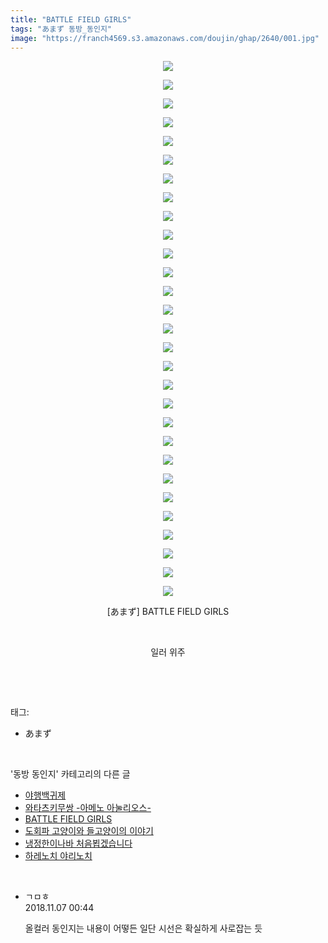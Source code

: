 ```yaml
---
title: "BATTLE FIELD GIRLS"
tags: "あまず 동방_동인지"
image: "https://franch4569.s3.amazonaws.com/doujin/ghap/2640/001.jpg"
---
```

<div class="article">
<p style="text-align: center; clear: none; float: none;"><img src="{{ site.imgserver2 }}/ghap/2640/001.jpg"/></p>
<p style="text-align: center; clear: none; float: none;"><img src="{{ site.imgserver2 }}/ghap/2640/002.jpg"/></p>
<p style="text-align: center; clear: none; float: none;"><img src="{{ site.imgserver2 }}/ghap/2640/003.jpg"/></p>
<p style="text-align: center; clear: none; float: none;"><img src="{{ site.imgserver2 }}/ghap/2640/004.jpg"/></p>
<p style="text-align: center; clear: none; float: none;"><img src="{{ site.imgserver2 }}/ghap/2640/005.jpg"/></p>
<p style="text-align: center; clear: none; float: none;"><img src="{{ site.imgserver2 }}/ghap/2640/006.jpg"/></p>
<p style="text-align: center; clear: none; float: none;"><img src="{{ site.imgserver2 }}/ghap/2640/007.jpg"/></p>
<p style="text-align: center; clear: none; float: none;"><img src="{{ site.imgserver2 }}/ghap/2640/008.jpg"/></p>
<p style="text-align: center; clear: none; float: none;"><img src="{{ site.imgserver2 }}/ghap/2640/009.jpg"/></p>
<p style="text-align: center; clear: none; float: none;"><img src="{{ site.imgserver2 }}/ghap/2640/010.jpg"/></p>
<p style="text-align: center; clear: none; float: none;"><img src="{{ site.imgserver2 }}/ghap/2640/011.jpg"/></p>
<p style="text-align: center; clear: none; float: none;"><img src="{{ site.imgserver2 }}/ghap/2640/012.jpg"/></p>
<p style="text-align: center; clear: none; float: none;"><img src="{{ site.imgserver2 }}/ghap/2640/013.jpg"/></p>
<p style="text-align: center; clear: none; float: none;"><img src="{{ site.imgserver2 }}/ghap/2640/014.jpg"/></p>
<p style="text-align: center; clear: none; float: none;"><img src="{{ site.imgserver2 }}/ghap/2640/015.jpg"/></p>
<p style="text-align: center; clear: none; float: none;"><img src="{{ site.imgserver2 }}/ghap/2640/016.jpg"/></p>
<p style="text-align: center; clear: none; float: none;"><img src="{{ site.imgserver2 }}/ghap/2640/017.jpg"/></p>
<p style="text-align: center; clear: none; float: none;"><img src="{{ site.imgserver2 }}/ghap/2640/018.jpg"/></p>
<p style="text-align: center; clear: none; float: none;"><img src="{{ site.imgserver2 }}/ghap/2640/019.jpg"/></p>
<p style="text-align: center; clear: none; float: none;"><img src="{{ site.imgserver2 }}/ghap/2640/020.jpg"/></p>
<p style="text-align: center; clear: none; float: none;"><img src="{{ site.imgserver2 }}/ghap/2640/021.jpg"/></p>
<p style="text-align: center; clear: none; float: none;"><img src="{{ site.imgserver2 }}/ghap/2640/022.jpg"/></p>
<p style="text-align: center; clear: none; float: none;"><img src="{{ site.imgserver2 }}/ghap/2640/023.jpg"/></p>
<p style="text-align: center; clear: none; float: none;"><img src="{{ site.imgserver2 }}/ghap/2640/024.jpg"/></p>
<p style="text-align: center; clear: none; float: none;"><img src="{{ site.imgserver2 }}/ghap/2640/025.jpg"/></p>
<p style="text-align: center; clear: none; float: none;"><img src="{{ site.imgserver2 }}/ghap/2640/026.jpg"/></p>
<p style="text-align: center; clear: none; float: none;"><img src="{{ site.imgserver2 }}/ghap/2640/027.jpg"/></p>
<p style="text-align: center; clear: none; float: none;"><img src="{{ site.imgserver2 }}/ghap/2640/028.jpg"/></p>
<p style="text-align: center; clear: none; float: none;"><img src="{{ site.imgserver2 }}/ghap/2640/029.jpg"/></p>
<p style="text-align: center; clear: none; float: none;">[あまず] BATTLE FIELD GIRLS</p>
<p style="text-align: center; clear: none; float: none;"><br/></p>
<p style="text-align: center; clear: none; float: none;">일러 위주</p>
<p><br/></p>
</div><br/>
<div class="tagTrail">
<p>태그: </p>
<ul>
<li>あまず</li>
</ul>
</div><br/>
<div class="another">
<p>'동방 동인지' 카테고리의 다른 글</p>
<ul>
<li><a href="/ghap_2642">야행백귀제</a></li>
<li><a href="/ghap_2641">와타츠키무쌍 -아메노 아눌리오스-</a></li>
<li><a href="/ghap_2640">BATTLE FIELD GIRLS</a></li>
<li><a href="/ghap_2639">도회파 고양이와 들고양이의 이야기</a></li>
<li><a href="/ghap_2638">냉정한이나바 처음뵙겠습니다</a></li>
<li><a href="/ghap_2637">하레노치 야리노치</a></li>
</ul>
</div><br/>
<div class="cb_module cb_fluid">
<div class="cb_wrt cb_profile">
<div class="comment">
<ul>
<li class="cb_thumb_off" id="comment15368824">
<div class="cb_comment_area">
<div class="cb_info_area">
<div class="cb_section">
<span class="cb_nick_name">ㄱㅁㅎ</span>
</div>
<div class="cb_section">
<span class="cb_date">2018.11.07 00:44 </span>
</div>
</div>
<div class="cb_dsc_comment">
<p class="cb_dsc">
											올컬러 동인지는 내용이 어떻든 일단 시선은 확실하게 사로잡는 듯
										</p>
</div>
</div></li>
</ul>
</div>
</div><!-- commentList close -->
</div><br/>
